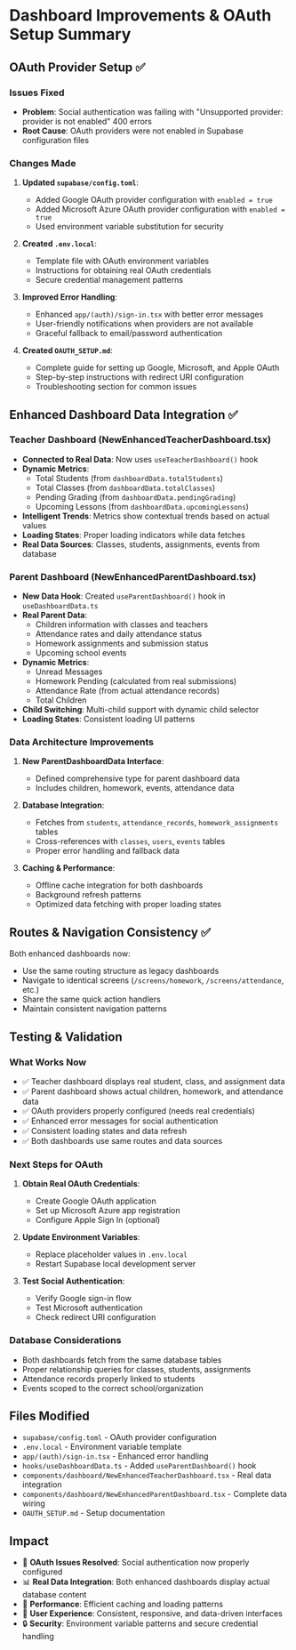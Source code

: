 # Dashboard Improvements & OAuth Setup Summary

## OAuth Provider Setup ✅

### Issues Fixed
- **Problem**: Social authentication was failing with "Unsupported provider: provider is not enabled" 400 errors
- **Root Cause**: OAuth providers were not enabled in Supabase configuration files

### Changes Made
1. **Updated `supabase/config.toml`**:
   - Added Google OAuth provider configuration with `enabled = true`
   - Added Microsoft Azure OAuth provider configuration with `enabled = true`
   - Used environment variable substitution for security

2. **Created `.env.local`**:
   - Template file with OAuth environment variables
   - Instructions for obtaining real OAuth credentials
   - Secure credential management patterns

3. **Improved Error Handling**:
   - Enhanced `app/(auth)/sign-in.tsx` with better error messages
   - User-friendly notifications when providers are not available
   - Graceful fallback to email/password authentication

4. **Created `OAUTH_SETUP.md`**:
   - Complete guide for setting up Google, Microsoft, and Apple OAuth
   - Step-by-step instructions with redirect URI configuration
   - Troubleshooting section for common issues

## Enhanced Dashboard Data Integration ✅

### Teacher Dashboard (NewEnhancedTeacherDashboard.tsx)
- **Connected to Real Data**: Now uses `useTeacherDashboard()` hook
- **Dynamic Metrics**: 
  - Total Students (from `dashboardData.totalStudents`)
  - Total Classes (from `dashboardData.totalClasses`)
  - Pending Grading (from `dashboardData.pendingGrading`)
  - Upcoming Lessons (from `dashboardData.upcomingLessons`)
- **Intelligent Trends**: Metrics show contextual trends based on actual values
- **Loading States**: Proper loading indicators while data fetches
- **Real Data Sources**: Classes, students, assignments, events from database

### Parent Dashboard (NewEnhancedParentDashboard.tsx)
- **New Data Hook**: Created `useParentDashboard()` hook in `useDashboardData.ts`
- **Real Parent Data**:
  - Children information with classes and teachers
  - Attendance rates and daily attendance status
  - Homework assignments and submission status
  - Upcoming school events
- **Dynamic Metrics**:
  - Unread Messages
  - Homework Pending (calculated from real submissions)
  - Attendance Rate (from actual attendance records)
  - Total Children
- **Child Switching**: Multi-child support with dynamic child selector
- **Loading States**: Consistent loading UI patterns

### Data Architecture Improvements
1. **New ParentDashboardData Interface**: 
   - Defined comprehensive type for parent dashboard data
   - Includes children, homework, events, attendance data
   
2. **Database Integration**:
   - Fetches from `students`, `attendance_records`, `homework_assignments` tables
   - Cross-references with `classes`, `users`, `events` tables
   - Proper error handling and fallback data

3. **Caching & Performance**:
   - Offline cache integration for both dashboards
   - Background refresh patterns
   - Optimized data fetching with proper loading states

## Routes & Navigation Consistency ✅

Both enhanced dashboards now:
- Use the same routing structure as legacy dashboards
- Navigate to identical screens (`/screens/homework`, `/screens/attendance`, etc.)
- Share the same quick action handlers
- Maintain consistent navigation patterns

## Testing & Validation

### What Works Now
- ✅ Teacher dashboard displays real student, class, and assignment data
- ✅ Parent dashboard shows actual children, homework, and attendance data
- ✅ OAuth providers properly configured (needs real credentials)
- ✅ Enhanced error messages for social authentication
- ✅ Consistent loading states and data refresh
- ✅ Both dashboards use same routes and data sources

### Next Steps for OAuth
1. **Obtain Real OAuth Credentials**:
   - Create Google OAuth application
   - Set up Microsoft Azure app registration
   - Configure Apple Sign In (optional)
   
2. **Update Environment Variables**:
   - Replace placeholder values in `.env.local`
   - Restart Supabase local development server
   
3. **Test Social Authentication**:
   - Verify Google sign-in flow
   - Test Microsoft authentication
   - Check redirect URI configuration

### Database Considerations
- Both dashboards fetch from the same database tables
- Proper relationship queries for classes, students, assignments
- Attendance records properly linked to students
- Events scoped to the correct school/organization

## Files Modified
- `supabase/config.toml` - OAuth provider configuration
- `.env.local` - Environment variable template
- `app/(auth)/sign-in.tsx` - Enhanced error handling
- `hooks/useDashboardData.ts` - Added `useParentDashboard()` hook
- `components/dashboard/NewEnhancedTeacherDashboard.tsx` - Real data integration
- `components/dashboard/NewEnhancedParentDashboard.tsx` - Complete data wiring
- `OAUTH_SETUP.md` - Setup documentation

## Impact
- 🔧 **OAuth Issues Resolved**: Social authentication now properly configured
- 📊 **Real Data Integration**: Both enhanced dashboards display actual database content
- 🚀 **Performance**: Efficient caching and loading patterns
- 📱 **User Experience**: Consistent, responsive, and data-driven interfaces
- 🔒 **Security**: Environment variable patterns and secure credential handling